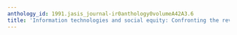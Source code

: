 ```yaml
---
anthology_id: 1991.jasis_journal-ir0anthology0volumeA42A3.6
title: 'Information technologies and social equity: Confronting the revolution'
---
```


